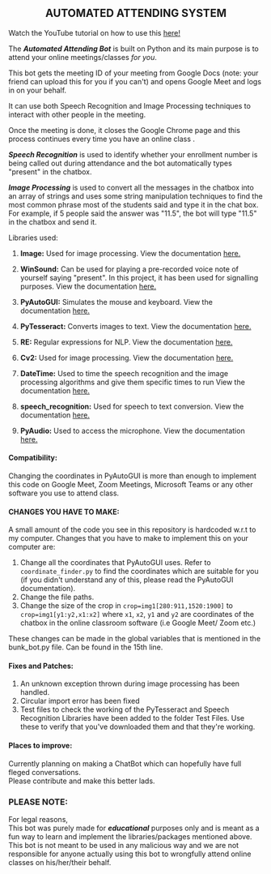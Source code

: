 <h2 align = 'center'>AUTOMATED ATTENDING SYSTEM</h2>




Watch the YouTube tutorial on how to use this [here!](https://www.youtube.com/watch?v=fKa-_8R9auM)
<p>The <b><i>Automated Attending Bot</i></b> is built on Python and its main purpose is to attend your online meetings/classes <i>for you</i>.
 
This bot gets the meeting ID of your meeting from Google Docs (note: your friend can upload this for you if you can't) and opens Google Meet and logs in on your behalf.

It can use both Speech Recognition and Image Processing techniques to interact with other people in the meeting.

Once the meeting is done, it closes the Google Chrome page and this process continues every time you have an online class .

<i><b>Speech Recognition</b></i> is used to identify whether your enrollment number is being called out during attendance and the bot automatically types "present" in the chatbox.

<i><b>Image Processing</b></i> is used to convert all the messages in the chatbox into an array of strings and uses some string manipulation techniques to find the most common phrase most of the students said and type it in the chat box. For example, if 5 people said the answer was "11.5", the bot will type "11.5" in the chatbox and send it.

</p>

Libraries used:
1) <b>Image:</b>
Used for image processing.
View the documentation [here.](https://pillow.readthedocs.io/en/stable/)

2) <b>WinSound:</b>
Can be used for playing a pre-recorded voice note of yourself saying "present". In this project, it has been used for signalling purposes.
View the documentation [here.](https://docs.python.org/3.1/library/winsound.html)

3) <b>PyAutoGUI:</b>
Simulates the mouse and keyboard.
View the documentation [here.](https://pyautogui.readthedocs.io/en/latest/)

4) <b>PyTesseract:</b>
Converts images to text.
View the documentation [here.](https://pypi.org/project/pytesseract/)

5) <b>RE:</b>
Regular expressions for NLP.
View the documentation [here.](https://docs.python.org/3/library/re.html)

6) <b>Cv2:</b>
Used for image processing.
View the documentation [here.](https://opencv-python-tutroals.readthedocs.io/en/latest/)

7) <b>DateTime:</b>
Used to time the speech recognition and the image processing algorithms and give them specific times to run
View the documentation [here.](https://docs.python.org/3/library/datetime.html)

8) <b>speech_recognition:</b>
Used for speech to text conversion. 
View the documentation [here.](https://pypi.org/project/SpeechRecognition/)

9) <b>PyAudio:</b>
Used to access the microphone.
View the documentation [here.](https://people.csail.mit.edu/hubert/pyaudio/docs/)
#### Compatibility:

Changing the coordinates in PyAutoGUI is more than enough to implement this code on Google Meet, Zoom Meetings, Microsoft Teams or any other software you use to attend class.<br>


#### CHANGES YOU HAVE TO MAKE:

<p>A small amount of the code you see in this repository is hardcoded w.r.t to my computer.
Changes that you have to make to implement this on your computer are:<p\>

1) Change all the coordinates that PyAutoGUI uses. Refer to `coordinate_finder.py` to find the coordinates which are suitable for you (if you didn't understand any of this, please read the PyAutoGUI documentation).<br>
2) Change the file paths.<br>
3) Change the size of the crop in `crop=img1[280:911,1520:1900]` to `crop=img1[y1:y2,x1:x2]` where `x1`, `x2`, `y1` and `y2` are coordinates of the chatbox in the online classroom software (i.e Google Meet/ Zoom etc.)<br>

These changes can be made in the global variables that is mentioned in the bunk_bot.py file. Can be found in the 15th line.

#### Fixes and Patches:
1) An unknown exception thrown during image processing has been handled.<br>  
2) Circular import error has been fixed<br>
3) Test files to check the working of the PyTesseract and Speech Recognition Libraries have been added to the folder Test Files. Use these to verify that you've downloaded them and that they're working.<br>

#### Places to improve:
Currently planning on making a ChatBot which can hopefully have full fleged conversations.\
Please contribute and make this better lads.

<h3>PLEASE NOTE:</h3>
<p>For legal reasons,<br>
This bot was purely made for <b><i>educational</i></b> purposes only and is meant as a fun way to learn and implement the libraries/packages mentioned above. <br>
This bot is not meant to be used in any malicious way and we are not responsible for anyone actually using this bot to wrongfully attend online classes on his/her/their behalf.</p>





